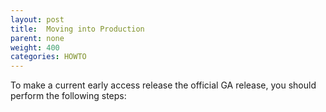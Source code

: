 ```yaml
---
layout: post
title:  Moving into Production
parent: none
weight: 400
categories: HOWTO
---
```



To make a current early access release the official GA release, you should perform the following steps: 




